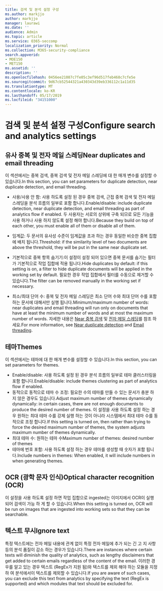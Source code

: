 ```yaml
---
title: 검색 및 분석 설정 구성
ms.author: markjjo
author: markjjo
manager: laurawi
ms.date: ''
audience: Admin
ms.topic: article
ms.service: O365-seccomp
localization_priority: Normal
ms.collection: M365-security-compliance
search.appverid:
- MOE150
- MET150
ms.assetid: ''
description: ''
ms.openlocfilehash: 0456ee21087c7fe05c3ef96d517feb468c7cfe5e
ms.sourcegitcommit: 9d67cb52544321a430343d39eb336112c1a11d35
ms.translationtype: MT
ms.contentlocale: ko-KR
ms.lasthandoff: 05/17/2019
ms.locfileid: "34151000"
---
```

# <a name="configure-search-and-analytics-settings"></a><span data-ttu-id="2daca-102">검색 및 분석 설정 구성</span><span class="sxs-lookup"><span data-stu-id="2daca-102">Configure search and analytics settings</span></span>

## <a name="near-duplicates-and-email-threading"></a><span data-ttu-id="2daca-103">유사 중복 및 전자 메일 스레딩</span><span class="sxs-lookup"><span data-stu-id="2daca-103">Near duplicates and email threading</span></span>

<span data-ttu-id="2daca-104">이 섹션에서는 중복 검색, 중복 검색 및 전자 메일 스레딩에 대 한 매개 변수를 설정할 수 있습니다.</span><span class="sxs-lookup"><span data-stu-id="2daca-104">In this section, you can set parameters for duplicate detection, near duplicate detection, and email threading.</span></span>

- <span data-ttu-id="2daca-105">사용/사용 안 함: 사용 하도록 설정 된 경우 중복 검색, 근접 중복 검색 및 전자 메일 스레딩을 분석 흐름의 일부로 포함 합니다.</span><span class="sxs-lookup"><span data-stu-id="2daca-105">Enable/disable: include duplicate detection, near duplicate detection, and email threading as part of analytics flow if enabled.</span></span> <span data-ttu-id="2daca-106">두 사용자는 서로의 상위에 구축 되므로 모든 기능을 사용 하거나 사용 하지 않도록 설정 해야 합니다.</span><span class="sxs-lookup"><span data-stu-id="2daca-106">Because they build on top of each other, you must enable all of them or disable all of them.</span></span>

- <span data-ttu-id="2daca-107">임계값: 두 문서의 유사성 수준이 임계값을 초과 하는 경우 동일한 비슷한 중복 집합에 배치 됩니다.</span><span class="sxs-lookup"><span data-stu-id="2daca-107">Threshold: if the similarity level of two documents are above the threshold, they will be put in the same near duplicate set.</span></span>

- <span data-ttu-id="2daca-108">기본적으로 중복 항목 숨기기:이 설정이 설정 되어 있으면 중복 문서를 숨기는 필터가 기본적으로 작업 집합에 적용 됩니다.</span><span class="sxs-lookup"><span data-stu-id="2daca-108">Hide duplicates by default: if this setting is on, a filter to hide duplicate documents will be applied in the working set by default.</span></span> <span data-ttu-id="2daca-109">필요한 경우 작업 집합에서 필터를 수동으로 제거할 수 있습니다.</span><span class="sxs-lookup"><span data-stu-id="2daca-109">The filter can be removed manually in the working set if necessary.</span></span>

- <span data-ttu-id="2daca-110">최소/최대 단어 수: 중복 및 전자 메일 스레딩은 최소 단어 수와 최대 단어 수를 포함 하는 문서에 대해서만 실행 됩니다.</span><span class="sxs-lookup"><span data-stu-id="2daca-110">Minimum/maximum number of words: near duplicates and email threading will run only on documents that have at least the minimum number of words and at most the maximum number of words.</span></span>
<span data-ttu-id="2daca-111">자세한 내용은 [Near 중복 검색](near-duplicates.md) 및 [전자 메일 스레딩](email-threading.md)를 참조 하세요.</span><span class="sxs-lookup"><span data-stu-id="2daca-111">For more information, see [Near duplicate detection](near-duplicates.md) and [Email threading](email-threading.md).</span></span>

## <a name="themes"></a><span data-ttu-id="2daca-112">테마</span><span class="sxs-lookup"><span data-stu-id="2daca-112">Themes</span></span>

<span data-ttu-id="2daca-113">이 섹션에서는 테마에 대 한 매개 변수를 설정할 수 있습니다.</span><span class="sxs-lookup"><span data-stu-id="2daca-113">In this section, you can set parameters for themes.</span></span>

- <span data-ttu-id="2daca-114">Enable/disable: 사용 하도록 설정 된 경우 분석 흐름의 일부로 테마 클러스터링을 포함 합니다.</span><span class="sxs-lookup"><span data-stu-id="2daca-114">Enable/disable: include themes clustering as part of analytics flow if enabled.</span></span>
- <span data-ttu-id="2daca-115">동적으로 동적으로 테마 수 조정: 필요한 수의 테마를 만들 수 있는 문서가 충분 하지 않은 경우도 있습니다.</span><span class="sxs-lookup"><span data-stu-id="2daca-115">Adjust maximum number of themes dynamically dynamically: in certain cases, there are not enough documents to produce the desired number of themes.</span></span> <span data-ttu-id="2daca-116">이 설정을 사용 하도록 설정 하는 경우 원하는 최대 테마 수를 강제 실행 하는 것이 아니라 시스템에서 최대 테마 수를 동적으로 조정 합니다.</span><span class="sxs-lookup"><span data-stu-id="2daca-116">If this setting is turned on, then rather than trying to force the desired maximum number of themes, the system adjusts maximum number of themes dynamically.</span></span>
- <span data-ttu-id="2daca-117">최대 테마 수: 원하는 테마 수</span><span class="sxs-lookup"><span data-stu-id="2daca-117">Maximum number of themes: desired number of themes</span></span>
- <span data-ttu-id="2daca-118">테마에 번호 포함: 사용 하도록 설정 하는 경우 테마를 생성할 때 숫자가 포함 됩니다.</span><span class="sxs-lookup"><span data-stu-id="2daca-118">Include numbers in themes: When enabled, it will include numbers in when generating themes.</span></span>  

## <a name="optical-character-recognition-ocr"></a><span data-ttu-id="2daca-119">OCR (광학 문자 인식)</span><span class="sxs-lookup"><span data-stu-id="2daca-119">Optical character recognition (OCR)</span></span>

<span data-ttu-id="2daca-120">이 설정을 사용 하도록 설정 하면 작업 집합으로 ingested는 이미지에서 OCR이 실행 되어 검색이 가능 하 게 할 수 있습니다.</span><span class="sxs-lookup"><span data-stu-id="2daca-120">When this setting is turned on, OCR will be run on images that are ingested into working sets so that they can be searchable.</span></span>

## <a name="ignore-text"></a><span data-ttu-id="2daca-121">텍스트 무시</span><span class="sxs-lookup"><span data-stu-id="2daca-121">Ignore text</span></span>

<span data-ttu-id="2daca-122">특정 텍스트에는 전자 메일 내용에 관계 없이 특정 전자 메일에 추가 되는 긴 고 지 사항 등의 분석 품질이 감소 하는 경우가 있습니다.</span><span class="sxs-lookup"><span data-stu-id="2daca-122">There are instances where certain texts will diminish the quality of analytics, such as lengthy disclaimers that get added to certain emails regardless of the content of the email.</span></span> <span data-ttu-id="2daca-123">이러한 경우를 알고 있는 경우 텍스트 (RegEx가 지원 됨)와 텍스트를 제외 해야 하는 모듈을 지정 하 여 분석에서이 텍스트를 제외할 수 있습니다.</span><span class="sxs-lookup"><span data-stu-id="2daca-123">If you are aware of such cases, you can exclude this text from analytics by specifying the text (RegEx is supported) and which modules that text should be excluded for.</span></span>